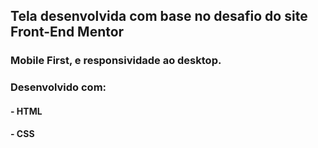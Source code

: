 ## Tela desenvolvida com base no desafio do site Front-End Mentor 

### Mobile First, e responsividade ao desktop.

### Desenvolvido com:

#### - HTML
#### - CSS
